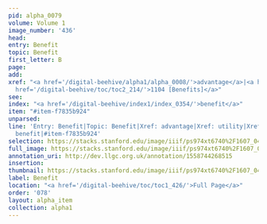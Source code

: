 ```yaml
---
pid: alpha_0079
volume: Volume 1
image_number: '436'
head: 
entry: Benefit
topic: Benefit
first_letter: B
page: 
add: 
xref: "<a href='/digital-beehive/alpha1/alpha_0008/'>advantage</a>|<a href='/digital-beehive/alpha5/alpha_1015/'>utility</a>|<a
  href='/digital-beehive/toc/toc2_214/'>1104 [Benefits]</a>"
see: 
index: "<a href='/digital-beehive/index1/index_0354/'>benefit</a>"
item: "#item-f7835b924"
unparsed: 
line: 'Entry: Benefit|Topic: Benefit|Xref: advantage|Xref: utility|Xref: 1104 [Benefits]|Index:
  benefit|#item-f7835b924'
selection: https://stacks.stanford.edu/image/iiif/ps974xt6740%2F1607_0435/839,3098,2898,578/full/0/default.jpg
full_image: https://stacks.stanford.edu/image/iiif/ps974xt6740%2F1607_0435/full/full/0/default.jpg
annotation_uri: http://dev.llgc.org.uk/annotation/1558744268515
insertion: 
thumbnail: https://stacks.stanford.edu/image/iiif/ps974xt6740%2F1607_0435/839,3098,600,180/250,/0/default.jpg
label: Benefit
location: "<a href='/digital-beehive/toc/toc1_426/'>Full Page</a>"
order: '078'
layout: alpha_item
collection: alpha1
---
```


